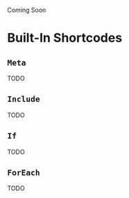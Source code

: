 ﻿Coming Soon

# Built-In Shortcodes

## `Meta`

TODO

## `Include`

TODO

## `If`

TODO

## `ForEach`

TODO